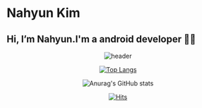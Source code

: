 # Nahyun Kim
## Hi, I’m Nahyun.I'm a android developer 👋🏻 
<div align = "center">

![header](https://capsule-render.vercel.app/api?type=waving&color=auto&height=250&section=header&text=Nahyun%20Kim&fontSize=90)


[![Top Langs](https://github-readme-stats.vercel.app/api/top-langs/?username=nahy-512&layout=compact)](https://github.com/nahy-512/Kim-Na-Hyun)



![Anurag's GitHub stats](https://github-readme-stats.vercel.app/api?username=nahy-512&show_icons=true&theme=radical&count_private=true&include_all_commits=ture&show_icons)



[![Hits](https://hits.seeyoufarm.com/api/count/incr/badge.svg?url=https%3A%2F%2Fgithub.com%2Fnahy-512%2Fhit-counter&count_bg=%239200FF&title_bg=%2300E7FF&icon=&icon_color=%23F30000&title=Hits&edge_flat=false)](https://github.com/nahy-512/Kim-Na-Hyun/blob/main/README.md)

</div>
